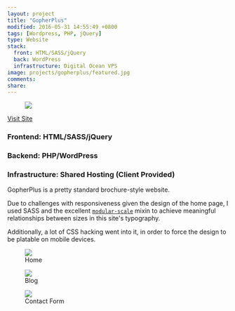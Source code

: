 ```yaml
---
layout: project
title: "GopherPlus"
modified: 2016-05-31 14:55:49 +0800
tags: [Wordpress, PHP, jQuery]
type: Website
stack:
  front: HTML/SASS/jQuery
  back: WordPress
  infrastructure: Digital Ocean VPS
image: projects/gopherplus/featured.jpg
comments: 
share: 
---
```


<figure>
	<img src="{{ site.url }}/images/projects/gopherplus/devices.jpg"/>
</figure>

<a href="http://gopherplus.com" class="black project md-button">Visit Site</a>

### Frontend: HTML/SASS/jQuery

### Backend: PHP/WordPress

### Infrastructure: Shared Hosting (Client Provided)

GopherPlus is a pretty standard brochure-style website.

Due to challenges with responsiveness given the design of the home page, I used SASS and the excellent [`modular-scale`](https://github.com/modularscale/modularscale-sass) mixin to achieve meaningful relationships between sizes in this site's typography.

Additionally, a lot of CSS hacking went into it, in order to force the design to be platable on mobile devices.

<figure>
	<img src="{{ site.url }}/images/projects/gopherplus/home/stitched.jpg"/>
	<figcaption>Home</figcaption>
</figure>

<figure>
	<img src="{{ site.url }}/images/projects/gopherplus/blog/stitched.jpg"/>
	<figcaption>Blog</figcaption>
</figure>

<figure>
	<img src="{{ site.url }}/images/projects/gopherplus/buy/stitched.jpg"/>
	<figcaption>Contact Form</figcaption>
</figure>
